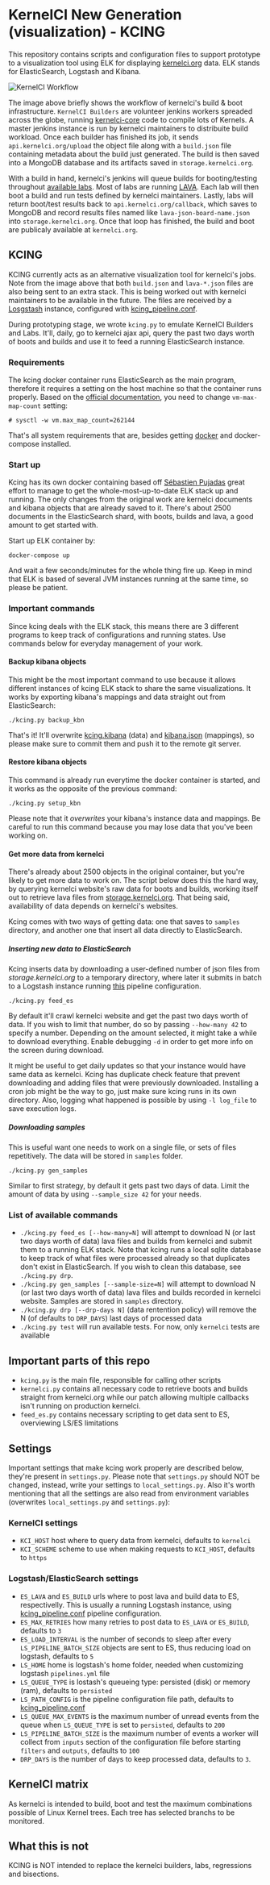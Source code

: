 # KernelCI New Generation (visualization) - KCING

This repository contains scripts and configuration files to support prototype to a visualization tool using ELK for displaying [kernelci.org](https://kernelci.org) data. ELK stands for ElasticSearch, Logstash and Kibana.

![KernelCI Workflow](img/KernelCI_Workflow.png "KernelCI Workflow")

The image above briefly shows the workflow of kernelci's build & boot infrastructure. `KernelCI Builders` are volunteer jenkins workers spreaded across the globe, running [kernelci-core](https://github.com/kernelci/kernelci-core) code to compile lots of Kernels. A master jenkins instance is run by kernelci maintainers to distribuite build workload. Once each builder has finished its job, it sends `api.kernelci.org/upload` the object file along with a `build.json` file containing metadata about the build just generated. The build is then saved into a MongoDB database and its artifacts saved in `storage.kernelci.org`.

With a build in hand, kernelci's jenkins will queue builds for booting/testing throughout [available labs](https://github.com/kernelci/kernelci-core/blob/master/labs.ini). Most of labs are running [LAVA](https://lavasoftware.org/). Each lab will then boot a build and run tests defined by kernelci maintainers. Lastly, labs will return boot/test results back to `api.kernelci.org/callback`, which saves to MongoDB and record results files named like `lava-json-board-name.json` into `storage.kernelci.org`. Once that loop has finished, the build and boot are publicaly available at `kernelci.org`.

## KCING

KCING currently acts as an alternative visualization tool for kernelci's jobs. Note from the image above that both `build.json` and `lava-*.json` files are also being sent to an extra stack. This is being worked out with kernelci maintainers to be available in the future. The files are received by a [Losgstash](https://www.elastic.co/products/logstash) instance, configured with [kcing_pipeline.conf](kcing_pipeline.conf).

During prototyping stage, we wrote `kcing.py` to emulate KernelCI Builders and Labs. It'll, daily, go to kernelci ajax api, query the past two days worth of boots and builds and use it to feed a running ElasticSearch instance. 

### Requirements

The kcing docker container runs ElasticSearch as the main program, therefore it requires a setting on the host machine so that the container runs properly. Based on the [official documentation](https://www.elastic.co/guide/en/elasticsearch/reference/current/vm-max-map-count.html#vm-max-map-count), you need to change `vm-max-map-count` setting:

    # sysctl -w vm.max_map_count=262144

That's all system requirements that are, besides getting [docker](https://docs.docker.com/install/linux/docker-ce/debian/) and docker-compose installed.

### Start up

Kcing has its own docker containing based off [Sébastien Pujadas](https://hub.docker.com/r/sebp/elk) great effort to manage to get the whole-most-up-to-date ELK stack up and running. The only changes from the original work are kernelci documents and kibana objects that are already saved to it. There's about 2500 documents in the ElasticSearch shard, with boots, builds and lava, a good amount to get started with.

Start up ELK container by:

    docker-compose up

And wait a few seconds/minutes for the whole thing fire up. Keep in mind that ELK is based of several JVM instances running at the same time, so please be patient.


### Important commands

Since kcing deals with the ELK stack, this means there are 3 different programs to keep track of configurations and running states. Use commands below for everyday management of your work.

#### Backup kibana objects

This might be the most important command to use because it allows different instances of kcing ELK stack to share the same visualizations. It works by exporting kibana's mappings and data straight out from ElasticSearch:

    ./kcing.py backup_kbn

That's it! It'll overwrite [kcing.kibana](kcing.kibana) (data) and [kibana.json](mapping_templates/kibana.json) (mappings), so please make sure to commit them and push it to the remote git server.

#### Restore kibana objects

This command is already run everytime the docker container is started, and it works as the opposite of the previous command:

    ./kcing.py setup_kbn

Please note that it *overwrites* your kibana's instance data and mappings. Be careful to run this command because you may lose data that you've been working on.

#### Get more data from kernelci

There's already about 2500 objects in the original container, but you're likely to get more data to work on. The script below does this the hard way, by querying kernelci website's raw data for boots and builds, working itself out to retrieve lava files from [storage.kernelci.org](https://storage.kernelci.org). That being said, availability of data depends on kernelci's websites.

Kcing comes with two ways of getting data: one that saves to `samples` directory, and another one that insert all data directly to ElasticSearch.

##### Inserting new data to ElasticSearch

Kcing inserts data by downloading a user-defined number of json files from *storage.kernelci.org* to a temporary directory, where later it submits in batch to a Logstash instance running [this](kcing_pipeline.conf) pipeline configuration.

    ./kcing.py feed_es

By default it'll crawl kernelci website and get the past two days worth of data. If you wish to limit that number, do so by passing `--how-many 42` to specify a number. Depending on the amount selected, it might take a while to download everything. Enable debugging `-d` in order to get more info on the screen during download.

It might be useful to get daily updates so that your instance would have same data as kernelci. Kcing has duplicate check feature that prevent downloading and adding files that were previously downloaded. Installing a cron job might be the way to go, just make sure kcing runs in its own directory. Also, logging what happened is possible by using `-l log_file` to save execution logs.

##### Downloading samples

This is useful want one needs to work on a single file, or sets of files repetitively. The data will be stored in `samples` folder.

    ./kcing.py gen_samples

Similar to first strategy, by default it gets past two days of data. Limit the amount of data by using `--sample_size 42` for your needs.

### List of available commands

- `./kcing.py feed_es [--how-many=N]` will attempt to download N (or last two days worth of data) lava files and builds from kernelci and submit them to a running ELK stack. Note that kcing runs a local sqlite database to keep track of what files were processed already so that duplicates don't exist in ElasticSearch. If you wish to clean this database, see `./kcing.py drp`.
- `./kcing.py gen_samples [--sample-size=N]` will attempt to download N (or last two days worth of data) lava files and builds recorded in kernelci website. Samples are stored in `samples` directory. 
- `./kcing.py drp [--drp-days N]` (data rentention policy) will remove the N (of defaults to `DRP_DAYS`) last days of processed data
- `./kcing.py test` will run available tests. For now, only `kernelci` tests are available

## Important parts of this repo

- `kcing.py` is the main file, responsible for calling other scripts
- `kernelci.py` contains all necessary code to retrieve boots and builds straight from kernelci.org while our patch allowing multiple callbacks isn't running on production kernelci.
- `feed_es.py` contains necessary scripting to get data sent to ES, overviewing LS/ES limitations

## Settings

Important settings that make kcing work properly are described below, they're present in `settings.py`. Please note that `settings.py` should NOT be changed, instead, write your settings to `local_settings.py`. Also it's worth mentioning that all the settings are also read from environment variables (overwrites `local_settings.py` and `settings.py`):

### KernelCI settings
- `KCI_HOST` host where to query data from kernelci, defaults to `kernelci`
- `KCI_SCHEME` scheme to use when making requests to `KCI_HOST`, defaults to `https`

### Logstash/ElasticSearch settings
- `ES_LAVA` and `ES_BUILD` urls where to post lava and build data to ES, respectivelly. This is usually a running Logstash instance, using [kcing_pipeline.conf](kcing_pipeline.conf) pipeline configuration.
- `ES_MAX_RETRIES` how many retries to post data to `ES_LAVA` or `ES_BUILD`, defaults to `3`
- `ES_LOAD_INTERVAL` is the number of seconds to sleep after every `LS_PIPELINE_BATCH_SIZE` objects are sent to ES, thus reducing load on logstash, defaults to `5`
- `LS_HOME` home is logstash's home folder, needed when customizing logstash `pipelines.yml` file
- `LS_QUEUE_TYPE` is lostash's queueing type: persisted (disk) or memory (ram), defaults to `persisted`
- `LS_PATH_CONFIG` is the pipeline configuration file path, defaults to [kcing_pipeline.conf](kcing_pipeline.conf)
- `LS_QUEUE_MAX_EVENTS` is the maximum number of unread events from the queue when `LS_QUEUE_TYPE` is set to `persisted`, defaults to `200`
- `LS_PIPELINE_BATCH_SIZE` is the maximum number of events a worker will collect from `inputs` section of the configuration file before starting `filters` and `outputs`, defaults to `100`
- `DRP_DAYS` is the number of days to keep processed data, defaults to `3`. 


## KernelCI matrix

As kernelci is intended to build, boot and test the maximum combinations possible of Linux Kernel trees. Each tree has selected branchs to be monitored.  

## What this is not

KCING is NOT intended to replace the kernelci builders, labs, regressions and bisections.
